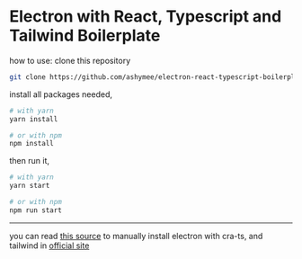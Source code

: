 # Electron with React, Typescript and Tailwind Boilerplate

how to use:
clone this repository

```bash
git clone https://github.com/ashymee/electron-react-typescript-boilerplate.git && cd electron-react-typescript-boilerplate
```

install all packages needed,

```bash
# with yarn
yarn install

# or with npm
npm install
```

then run it,

```bash
# with yarn
yarn start

# or with npm
npm run start
```

---

you can read [this source](https://www.electronforge.io/guides/framework-integration/react-with-typescript) to manually install electron with cra-ts, and tailwind in [official site](https://tailwindcss.com/docs/guides/create-react-app)
